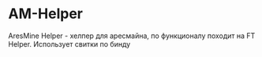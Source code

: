 # AM-Helper
AresMine Helper - хелпер для аресмайна, по функционалу походит на FT Helper. Использует свитки по бинду 
